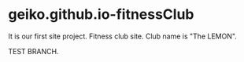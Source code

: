 # geiko.github.io-fitnessClub
It is our first site project. Fitness club site.
Club name is "The LEMON".

TEST BRANCH.
